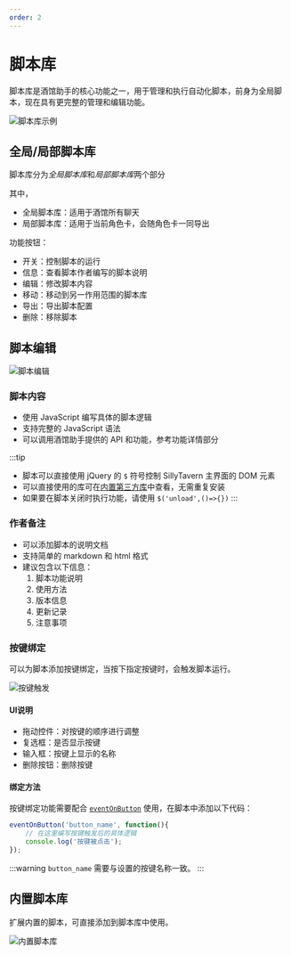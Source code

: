 ```yaml
---
order: 2
---
```

# 脚本库

脚本库是酒馆助手的核心功能之一，用于管理和执行自动化脚本，前身为全局脚本，现在具有更完整的管理和编辑功能。

![脚本库示例](/脚本库.jpg)

## 全局/局部脚本库

脚本库分为*全局脚本库*和*局部脚本库*两个部分

其中，

- 全局脚本库：适用于酒馆所有聊天
- 局部脚本库：适用于当前角色卡，会随角色卡一同导出

功能按钮：

- 开关：控制脚本的运行
- 信息：查看脚本作者编写的脚本说明
- 编辑：修改脚本内容
- 移动：移动到另一作用范围的脚本库
- 导出：导出脚本配置
- 删除：移除脚本

## 脚本编辑

![脚本编辑](/脚本编辑.jpg)

### 脚本内容

- 使用 JavaScript 编写具体的脚本逻辑
- 支持完整的 JavaScript 语法
- 可以调用酒馆助手提供的 API 和功能，参考功能详情部分

:::tip
- 脚本可以直接使用 jQuery 的 `$` 符号控制 SillyTavern 主界面的 DOM 元素
- 可以直接使用的库可在[内置第三方库](/guide/功能详情/其他辅助功能/内置第三方库)中查看，无需重复安装
- 如果要在脚本关闭时执行功能，请使用 `$('unload',()=>{})`
:::

### 作者备注

- 可以添加脚本的说明文档
- 支持简单的 markdown 和 html 格式
- 建议包含以下信息：
  1. 脚本功能说明
  2. 使用方法
  3. 版本信息
  4. 更新记录
  5. 注意事项

### 按键绑定

可以为脚本添加按键绑定，当按下指定按键时，会触发脚本运行。

![按键触发](/按键触发.jpg)

#### UI说明

- 拖动控件：对按键的顺序进行调整
- 复选框：是否显示按键
- 输入框：按键上显示的名称
- 删除按钮：删除按键

#### 绑定方法

按键绑定功能需要配合 [`eventOnButton`](/guide/功能详情/监听和发送事件#eventonbutton) 使用，在脚本中添加以下代码：

```javascript
eventOnButton('button_name', function(){
    // 在这里编写按键触发后的具体逻辑
    console.log('按键被点击');
});
```

:::warning
`button_name` 需要与设置的按键名称一致。
:::

## 内置脚本库

扩展内置的脚本，可直接添加到脚本库中使用。

![内置脚本库](/内置脚本库.jpg)
